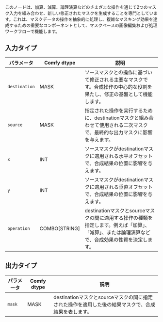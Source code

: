 
このノードは、加算、減算、論理演算などのさまざまな操作を通じて2つのマスク入力を組み合わせ、新しい修正されたマスクを生成することを専門としています。これは、マスクデータの操作を抽象的に処理し、複雑なマスキング効果を達成するための重要なコンポーネントとして、マスクベースの画像編集および処理ワークフローで機能します。

## 入力タイプ

| パラメータ    | Comfy dtype | 説明                                                                                                                                      |
| ------------ | ------------ | ------------------------------------------------------------------------------------------------------------------------------------------------ |
| `destination`| MASK        | ソースマスクとの操作に基づいて修正される主要なマスクです。合成操作の中心的な役割を果たし、修正の基盤として機能します。 |
| `source`     | MASK        | 指定された操作を実行するために、destinationマスクと組み合わせて使用される二次マスクで、最終的な出力マスクに影響を与えます。 |
| `x`          | INT         | ソースマスクがdestinationマスクに適用される水平オフセットで、合成結果の位置に影響を与えます。       |
| `y`          | INT         | ソースマスクがdestinationマスクに適用される垂直オフセットで、合成結果の位置に影響を与えます。         |
| `operation`  | COMBO[STRING]| destinationマスクとsourceマスクの間に適用する操作の種類を指定します。例えば「加算」、「減算」、または論理演算などで、合成効果の性質を決定します。 |

## 出力タイプ

| パラメータ | Comfy dtype | 説明                                                                 |
| --------- | ------------ | ---------------------------------------------------------------------------- |
| `mask`    | MASK        | destinationマスクとsourceマスクの間に指定された操作を適用した後の結果マスクで、合成結果を表します。 |